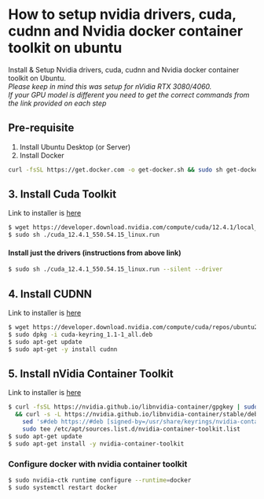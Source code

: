 # How to setup nvidia drivers, cuda, cudnn and Nvidia docker container toolkit on ubuntu
Install &amp; Setup Nvidia drivers, cuda, cudnn and Nvidia docker container toolkit on Ubuntu.  
_Please keep in mind this was setup for nVidia RTX 3080/4060.   
If your GPU model is different you need to get the correct commands from the link provided on each step_

## Pre-requisite
1. Install Ubuntu Desktop (or Server)
2. Install Docker
```bash
curl -fsSL https://get.docker.com -o get-docker.sh && sudo sh get-docker.sh && sudo usermod -aG docker $USER
```

## 3. Install Cuda Toolkit
Link to installer is [here](https://developer.nvidia.com/cuda-downloads?target_os=Linux&target_arch=x86_64&Distribution=Ubuntu&target_version=22.04&target_type=runfile_local)

```bash
$ wget https://developer.download.nvidia.com/compute/cuda/12.4.1/local_installers/cuda_12.4.1_550.54.15_linux.run
$ sudo sh ./cuda_12.4.1_550.54.15_linux.run
```
#### Install just the drivers (instructions from above link)
```bash
$ sudo sh ./cuda_12.4.1_550.54.15_linux.run --silent --driver
```

## 4. Install CUDNN
Link to installer is [here](https://developer.nvidia.com/cudnn-downloads?target_os=Linux&target_arch=x86_64&Distribution=Ubuntu&target_version=22.04&target_type=deb_network)

```bash
$ wget https://developer.download.nvidia.com/compute/cuda/repos/ubuntu2204/x86_64/cuda-keyring_1.1-1_all.deb
$ sudo dpkg -i cuda-keyring_1.1-1_all.deb
$ sudo apt-get update
$ sudo apt-get -y install cudnn
```

## 5. Install nVidia Container Toolkit
Link to installer is [here](https://docs.nvidia.com/datacenter/cloud-native/container-toolkit/latest/install-guide.html#configuring-docker)

```bash
$ curl -fsSL https://nvidia.github.io/libnvidia-container/gpgkey | sudo gpg --dearmor -o /usr/share/keyrings/nvidia-container-toolkit-keyring.gpg \
  && curl -s -L https://nvidia.github.io/libnvidia-container/stable/deb/nvidia-container-toolkit.list | \
    sed 's#deb https://#deb [signed-by=/usr/share/keyrings/nvidia-container-toolkit-keyring.gpg] https://#g' | \
    sudo tee /etc/apt/sources.list.d/nvidia-container-toolkit.list
$ sudo apt-get update
$ sudo apt-get install -y nvidia-container-toolkit	
```

### Configure docker with nvidia container toolkit
```bash
$ sudo nvidia-ctk runtime configure --runtime=docker
$ sudo systemctl restart docker
```
